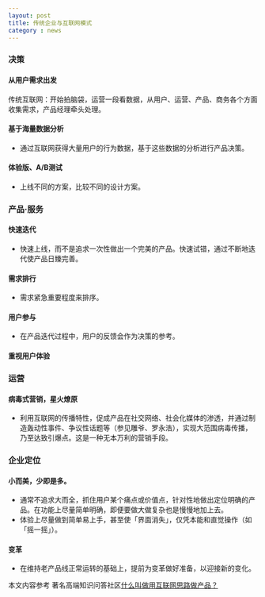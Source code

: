 ```yaml
---
layout: post
title: 传统企业与互联网模式
category : news
---
```


### 决策

#### 从用户需求出发
 传统互联网：开始拍脑袋，运营一段看数据，从用户、运营、产品、商务各个方面收集需求，产品经理牵头处理。

#### 基于海量数据分析
- 通过互联网获得大量用户的行为数据，基于这些数据的分析进行产品决策。

#### 体验版、A/B测试
- 上线不同的方案，比较不同的设计方案。


### 产品·服务

#### 快速迭代
- 快速上线，而不是追求一次性做出一个完美的产品。快速试错，通过不断地迭代使产品日臻完善。

#### 需求排行
- 需求紧急重要程度来排序。

#### 用户参与
- 在产品迭代过程中，用户的反馈会作为决策的参考。

#### 重视用户体验


###  运营

#### 病毒式营销，星火燎原
- 利用互联网的传播特性，促成产品在社交网络、社会化媒体的渗透，并通过制造轰动性事件、争议性话题等（参见雕爷、罗永浩），实现大范围病毒传播，乃至达致引爆点。这是一种无本万利的营销手段。


### 企业定位

#### 小而美，少即是多。
- 通常不追求大而全，抓住用户某个痛点或价值点，针对性地做出定位明确的产品。在功能上尽量简单明确，即便要做大做复杂也是慢慢地加上去。
- 体验上尽量做到简单易上手，甚至使「界面消失」，仅凭本能和直觉操作（如「摇一摇」）。


#### 变革
- 在维持老产品线正常运转的基础上，提前为变革做好准备，以迎接新的变化。




本文内容参考
著名高端知识问答社区[什么叫做用互联网思路做产品？](http://www.zhihu.com/question/21607554)





